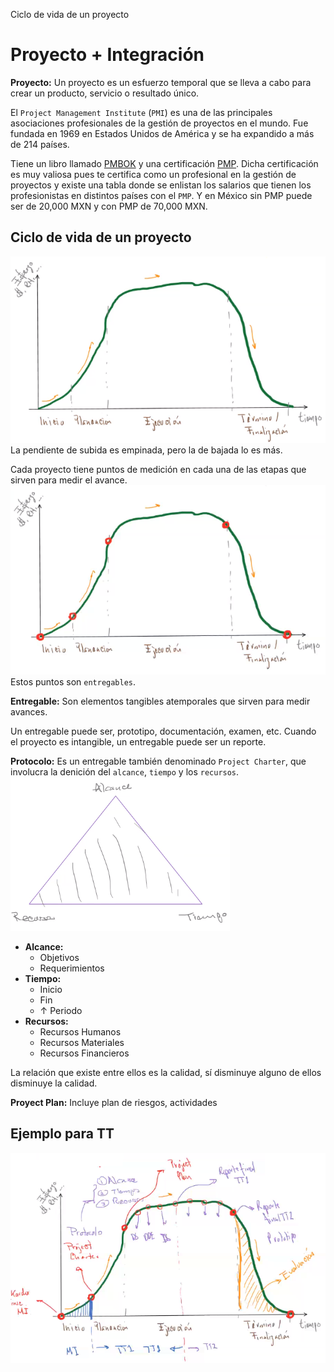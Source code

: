 Ciclo de vida de un proyecto

# Proyecto + Integración
**Proyecto:** Un proyecto es un esfuerzo temporal que se lleva a cabo para crear un producto, servicio o resultado único.

El `Project Management Institute` (`PMI`) es una de las principales asociaciones profesionales de la gestión de proyectos en el mundo. Fue fundada en 1969 en Estados Unidos de América y se ha expandido a más de 214 países. 

Tiene un libro llamado [PMBOK](http://amzn.to/2u0QoLW) y una certificación [PMP](http://www.pmoinformatica.com/2020/06/la-certificacion-pmp-internacional-2020.html). Dicha certificación es muy valiosa pues te certifica como un profesional en la gestión de proyectos y existe una tabla donde se enlistan los salarios que tienen los profesionistas en distintos países con el `PMP`. Y en México sin PMP puede ser de 20,000 MXN y con PMP de 70,000 MXN.

## Ciclo de vida de un proyecto
![0e572f57498cafaa7c3e70e6d137914f.png](../../img/b2df06e686df4f28ad70a58307c1bc74.png)
La pendiente de subida es empinada, pero la de bajada lo es más.

Cada proyecto tiene puntos de medición en cada una de las etapas que sirven para medir el avance.
![8cb31adb8c70e13e0caff3933a2d872a.png](../../img/19c0689cf8ef49259e6219bda92aeb77.png)
Estos puntos son `entregables`.

**Entregable:** Son elementos tangibles atemporales que sirven para medir avances.

Un entregable puede ser, prototipo, documentación, examen, etc.
Cuando el proyecto es intangible, un entregable puede ser un reporte.

**Protocolo:** Es un entregable también denominado `Project Charter`, que involucra la denición del `alcance`, `tiempo` y los `recursos`.
![e57da13543f9714ba4186a1a5e3da0b5.png](../../img/823edcd85f0f425db3e7a07a8c197d56.png)
* **Alcance:**
	* Objetivos
	* Requerimientos
* **Tiempo:**
	* Inicio
	* Fin
	* $\uparrow$ Periodo
* **Recursos:**
	* Recursos Humanos
	* Recursos Materiales
	* Recursos Financieros

La relación que existe entre ellos es la calidad, sí disminuye alguno de ellos disminuye la calidad.

**Proyect Plan:** Incluye plan de riesgos, actividades

## Ejemplo para TT
![b15058884ee93efd924a69be7b2ff440.png](../../img/20f4c18bfc4241fba4ab4a57755bffa1.png)